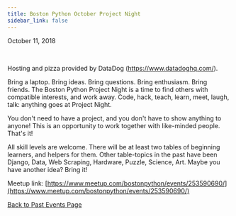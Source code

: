 ```yaml
---
title: Boston Python October Project Night
sidebar_link: false
---
```


October 11, 2018


   

Hosting and pizza provided by DataDog (https://www.datadoghq.com/).

Bring a laptop. Bring ideas. Bring questions. Bring enthusiasm. Bring friends. The Boston Python Project Night is a time to find others with compatible interests, and work away. Code, hack, teach, learn, meet, laugh, talk: anything goes at Project Night.

You don't need to have a project, and you don't have to show anything to anyone! This is an opportunity to work together with like-minded people. That's it!

All skill levels are welcome. There will be at least two tables of beginning learners, and helpers for them. Other table-topics in the past have been Django, Data, Web Scraping, Hardware, Puzzle, Science, Art. Maybe you have another idea? Bring it!


Meetup link: [https://www.meetup.com/bostonpython/events/253590690/](https://www.meetup.com/bostonpython/events/253590690/)

[Back to Past Events Page](index.md)